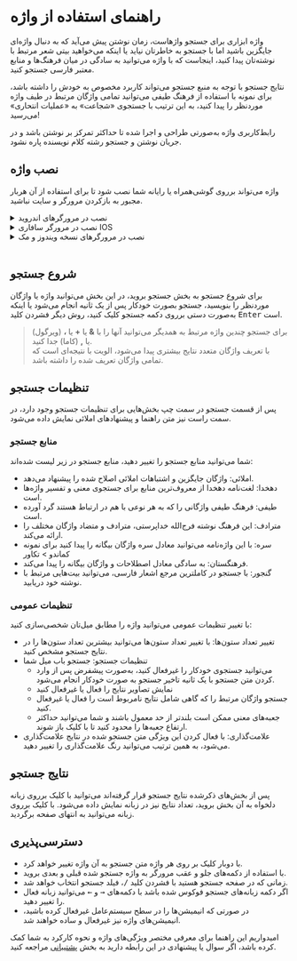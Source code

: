 # راهنمای استفاده از واژه

واژه ابزاری برای جستجو واژهاست، زمان نوشتن پیش می‌آید که به دنبال واژه‌ای جایگزین باشید اما با جستجو به خاطرتان نیاید یا اینکه می‌خواهید بیتی شعر مرتبط با نوشته‌تان پیدا کنید، اینجاست که با واژه می‌توانید به سادگی در میان فرهنگ‌ها و منابع معتبر فارسی جستجو کنید.

نتایج جستجو با توجه به منبع جستجو می‌تواند کاربرد مخصوص به خودش را داشته باشد،
برای نمونه با استفاده از فرهنگ طیفی می‌توانید تمامی واژگان مرتبط در طیف واژه موردنظر را پیدا کنید، به این ترتیب با جستجوی «شجاعت» به «عملیات انتحاری» می‌رسید!

رابط‌کاربری واژه به‌صورتی طراحی و اجرا شده تا حداکثر تمرکز بر نوشتن باشد و در جریان نوشتن و جستجو رشته کلام نویسنده پاره نشود.

## نصب واژه

واژه می‌تواند برروی گوشی‌همراه یا رایانه شما نصب شود تا برای استفاده از آن هربار مجبور به بازکردن مرورگر و سایت نباشید.

<details className="detail-box">
  <summary>نصب در مرورگرهای اندروید</summary>
   با کلیک بر روی 
   <svg aria-label="سه نقطه منو" className="tutorial-icon" viewBox="0 0 384 384"><circle cx="192" cy="42.667" r="42.667"></circle><circle cx="192" cy="192" r="42.667"></circle><circle cx="192" cy="341.333" r="42.667"></circle></svg>
   گزینه افزودن به صفحه اصلی
   (Add to home screen)
   را انتخاب کنید،
   می‌توانید نام برنامه را به دلخواه تغییر دهید.
</details>

<details className="detail-box">
  <summary>نصب در مرورگر سافاری IOS</summary>
  با انتخاب گزینه اشتراک‌گذاری
   <svg aria-label="آیکون اشتراک‌گذاری صفحه وب IOS" className="tutorial-icon" viewBox="0 0 551.13 551.13"><path d="M465.016 172.228h-51.668v34.446h34.446v310.011H103.337V206.674h34.446v-34.446H86.114c-9.52 0-17.223 7.703-17.223 17.223v344.456c0 9.52 7.703 17.223 17.223 17.223h378.902c9.52 0 17.223-7.703 17.223-17.223V189.451c0-9.52-7.703-17.223-17.223-17.223z"></path><path d="M258.342 65.931v244.08h34.446V65.931l73.937 73.937 24.354-24.354L275.565 0 160.051 115.514l24.354 24.354z"></path></svg>
   و <svg aria-label="آیکون افزودن به صفحه اصلی IOS" className="tutorial-icon" viewBox="0 0 512 512"><path d="M354.667 256c0 11.046-8.954 20-20 20H276v58.667c0 11.046-8.954 20-20 20s-20-8.954-20-20V276h-58.667c-11.046 0-20-8.954-20-20s8.954-20 20-20H236v-58.667c0-11.046 8.954-20 20-20s20 8.954 20 20V236h58.667c11.045 0 20 8.954 20 20zM512 148.372v215.256c0 37.396-14.563 72.553-41.005 98.995C466.783 465.595 432.014 512 363.628 512H148.372c-68.378 0-103.111-46.374-107.367-49.377C14.563 436.181 0 401.023 0 363.628V148.372c0-37.396 14.563-72.553 41.005-98.995C45.217 46.405 79.986 0 148.372 0h215.256c68.378 0 103.111 46.374 107.367 49.377C497.438 75.819 512 110.977 512 148.372zm-40 0c0-26.711-10.402-51.823-29.289-70.71C438.329 74.511 414.003 40 363.628 40H148.372c-50.105 0-74.849 34.617-79.083 37.662C50.402 96.549 40 121.661 40 148.372v215.256c0 26.711 10.402 51.823 29.289 70.71C73.671 437.489 97.997 472 148.372 472h215.256c50.105 0 74.849-34.617 79.083-37.662C461.598 415.451 472 390.339 472 363.628z"></path></svg>
   (Add to home screen) 
   را انتخاب کنید، نامی برای برنامه نوشته و بر روی دکمه افزودن کلیک کنید.
</details>

<details className="detail-box">
  <summary>نصب در مرورگرهای نسخه ویندوز و مک</summary>
  <div>
    برای نصب اپ واژه در ویندوز و مک بهترین گزینه‌های در دسترس مرورگرهای کروم و اِج هستند.
    <h3 className="size-lg" style="margin-top: 1em">Chrome</h3>
    اگر از مرورگر کروم استفاده کنید در سمت راست آدرس‌بار علامت 
    <svg aria-label="آیکون افزودن سایت به دسکتاپ کروم" viewBox="0 0 512 512" className="tutorial-icon"><path d="M256 0C114.833 0 0 114.833 0 256s114.833 256 256 256 256-114.853 256-256S397.167 0 256 0zm0 472.341c-119.275 0-216.341-97.046-216.341-216.341S136.725 39.659 256 39.659 472.341 136.705 472.341 256 375.295 472.341 256 472.341z"></path><path d="M355.148 234.386H275.83v-79.318c0-10.946-8.864-19.83-19.83-19.83s-19.83 8.884-19.83 19.83v79.318h-79.318c-10.966 0-19.83 8.884-19.83 19.83s8.864 19.83 19.83 19.83h79.318v79.318c0 10.946 8.864 19.83 19.83 19.83s19.83-8.884 19.83-19.83v-79.318h79.318c10.966 0 19.83-8.884 19.83-19.83s-8.864-19.83-19.83-19.83z"></path></svg>
    را انتخاب کنید تا برنامه به دسکتاپ اضافه شود.
    <h3 className="size-lg" style="margin-top: 1em">Edge</h3>
    در مرورگر اِج با کلیک بر روی
    <svg aria-label="سه نقطه منو" className="tutorial-icon rotate-90" viewBox="0 0 384 384"><circle cx="192" cy="42.667" r="42.667"></circle><circle cx="192" cy="192" r="42.667"></circle><circle cx="192" cy="341.333" r="42.667"></circle></svg>
    به بخش برنامه‌ها (Apps) بروید و بر روی نصب واژه کلیک کنید.
  </div>
</details>
<br/>

## شروع جستجو

برای شروع جستجو به بخش جستجو بروید، در این بخش می‌توانید واژه یا واژگان موردنظر را بنویسید،‌ جستجو بصورت خودکار پس از یک ثانیه انجام می‌شود یا اینکه به‌صورت دستی برروی دکمه جستجو کلیک کنید، روش دیگر فشردن کلید <kbd>Enter</kbd> است.

> برای جستجو چندین واژه مرتبط به همدیگر می‌توانید آنها را با **&** یا **+** یا **،** (ویرگول) یا **,** (کاما) جدا کنید.  
> با تعریف واژگان متعدد نتایج بیشتری پیدا می‌شود، الویت با نتیجه‌ای است که تمامی واژگان تعریف شده را داشته باشد.

## تنظیمات جستجو

پس از قسمت جستجو در سمت چپ بخش‌هایی برای تنظیمات جستجو وجود دارد، در سمت راست نیز متن راهنما و پیشنهادهای املائی نمایش داده می‌شود.

### منابع جستجو

شما می‌توانید منابع جستجو را تغییر دهید، منابع جستجو در زیر لیست شده‌اند:

- املائی:‌ واژگان جایگزین و اشتباهات املائی اصلاح شده را پیشنهاد می‌دهد.
- دهخدا: لغت‌نامه دهخدا از معروف‌ترین منابع برای جستجوی معنی و تفسیر واژه‌ها است.
- طیفی: فرهنگ طیفی واژگانی را که به هر نوعی با هم در ارتباط هستند گرد آورده است.
- مترادف: این فرهنگ نوشته فرج‌الله خداپرستی، مترادف و متضاد واژگان مختلف را ارائه می‌کند.
- سره: با این واژه‌نامه می‌توانید معادل سره واژگان بیگانه را پیدا کنید برای نمونه کماندو > تکاور
- فرهنگستان: به سادگی معادل اصطلاحات و واژگان بیگانه را پیدا می‌کند.
- گنجور: با جستجو در کاملترین مرجع اشعار فارسی، می‌توانید بیت‌هایی مرتبط با نوشته خود دریابید.

### تنظیمات عمومی

با تغییر تنظیمات عمومی می‌توانید واژه را مطابق میل‌تان شخصی‌سازی کنید:

- تغییر تعداد ستون‌ها: با تغییر تعداد ستون‌ها می‌توانید بیشترین تعداد ستون‌ها را در نتایج جستجو مشخص کنید.
- تنظیمات جستجو: جستجو باب میل شما
  - می‌توانید جستجوی خودکار را غیرفعال کنید، به‌صورت پیشفرض پس از وارد کردن متن جستجو با یک ثانیه تاخیر جستجو به صورت خودکار انجام می‌شود.
  - نمایش تصاویر نتایج را فعال یا غیرفعال کنید
  - جستجو واژگان مرتبط را که گاهی شامل نتایج نامربوط است را فعال یا غیرفعال کنید.
  - جعبه‌های معنی ممکن است بلندتر از حد معمول باشند و شما می‌توانید حداکثر ارتفاع جعبه‌ها را محدود کنید تا با کلیک باز شوند.
- علامت‌گذاری: با فعال کردن این ویژگی متن جستجو شده در نتایج علامت‌گذاری می‌شود، به همین ترتیب می‌توانید رنگ علامت‌گذاری را تغییر دهید.

## نتایج جستجو

پس از بخش‌های ذکرشده نتایج جستجو قرار گرفته‌اند می‌توانید با کلیک برروی زبانه دلخواه به آن بخش بروید، تعداد نتایج نیز در زبانه نمایش داده می‌شود. با کلیک برروی زبانه می‌توانید به انتهای صفحه برگردید.

## دسترسی‌پذیری

- با دوبار کلیک بر روی هر واژه متن جستجو به آن واژه تغییر خواهد کرد.
- با استفاده از دکمه‌های جلو و عقب مرورگر به واژه جستجو شده قبلی و بعدی بروید.
- زمانی که در صفحه جستجو هستید با فشردن کلید <kbd>/</kbd>، فیلد جستجو انتخاب خواهد شد.
- اگر دکمه زبانه‌های جستجو فوکوس شده باشد با دکمه‌های <kbd>→</kbd> و <kbd>←</kbd> می‌توانید زبانه فعال را تغییر دهید.
- در صورتی که انیمیشن‌ها را در سطح سیستم‌عامل غیرفعال کرده باشید، انیمیشن‌های واژه نیز غیرفعال و ساده خواهند شد.

امیدواریم این راهنما برای معرفی مختصر ویژگی‌های واژه و نحوه کارکرد به شما کمک کرده باشد، اگر سوال یا پیشنهادی در این رابطه دارید به بخش <a href="/support">پشتیبانی</a> مراجعه کنید.
